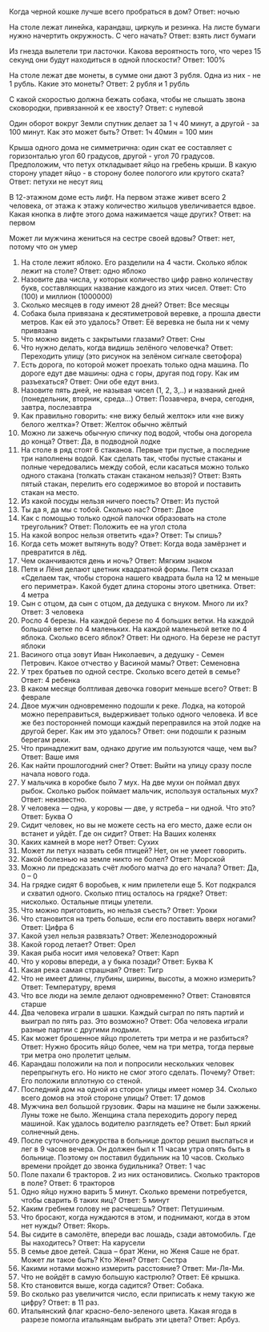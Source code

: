Когда черной кошке лучше всего пробраться в дом?
Ответ: ночью

На столе лежат линейка, карандаш, циркуль и резинка. На листе бумаги нужно начертить окружность. С чего начать?
Ответ: взять лист бумаги

Из гнезда вылетели три ласточки. Какова вероятность того, что через 15 секунд они будут находиться в одной плоскости?
Ответ: 100%

На столе лежат две монеты, в сумме они дают 3 рубля. Одна из них - не 1 рубль. Какие это монеты?
Ответ: 2 рубля и 1 рубль

С какой скоростью должна бежать собака, чтобы не слышать звона сковородки, привязанной к ее хвосту?
Ответ: с нулевой

Один оборот вокруг Земли спутник делает за 1 ч 40 минут, а другой - за 100 минут. Как это может быть?
Ответ: 1ч 40мин = 100 мин

Крыша одного дома не симметрична: один скат ее составляет с горизонталью угол 60 градусов, другой - угол 70 градусов. Предположим, что петух откладывает яйцо на гребень крыши. В какую сторону упадет яйцо - в сторону более пологого или крутого ската?
Ответ: петухи не несут яиц

В 12-этажном доме есть лифт. На первом этаже живет всего 2 человека, от этажа к этажу количество жильцов увеличивается вдвое. Какая кнопка в лифте этого дома нажимается чаще других?
Ответ: на первом

Может ли мужчина жениться на сестре своей вдовы?
Ответ: нет, потому что он умер

1. На столе лежит яблоко. Его разделили на 4 части. Сколько яблок лежит на столе? Ответ: одно яблоко
2. Назовите два числа, у которых количество цифр равно количеству букв, составляющих название каждого из этих чисел. Ответ: Сто (100) и миллион (1000000)
3. Сколько месяцев в году имеют 28 дней? Ответ: Все месяцы
4. Собака была привязана к десятиметровой веревке, а прошла двести метров. Как ей это удалось? Ответ: Её веревка не была ни к чему привязана
5. Что можно видеть с закрытыми глазами? Ответ: Сны
6. Что нужно делать, когда видишь зелёного человечка? Ответ: Переходить улицу (это рисунок на зелёном сигнале светофора)
7. Есть дорога, по которой может проехать только одна машина. По дороге едут две машины: одна с горы, другая под гору. Как им разъехаться? Ответ: Они обе едут вниз.
8. Назовите пять дней, не называя чисел (1, 2, 3,..) и названий дней (понедельник, вторник, среда...) Ответ: Позавчера, вчера, сегодня, завтра, послезавтра
9. Как правильно говорить: «не вижу белый желток» или «не вижу белого желтка»? Ответ: Желток обычно жёлтый
10. Можно ли зажечь обычную спичку под водой, чтобы она догорела до конца? Ответ: Да, в подводной лодке
11. На столе в ряд стоят 6 стаканов. Первые три пустые, а последние три наполнены водой. Как сделать так, чтобы пустые стаканы и полные чередовались между собой, если касаться можно только одного стакана (толкать стакан стаканом нельзя)? Ответ: Взять пятый стакан, перелить его содержимое во второй и поставить стакан на место.
12. Из какой посуды нельзя ничего поесть? Ответ: Из пустой
13. Ты да я, да мы с тобой. Сколько нас? Ответ: Двое
14. Как с помощью только одной палочки образовать на столе треугольник? Ответ: Положить ее на угол стола
15. На какой вопрос нельзя ответить «да»? Ответ: Ты спишь?
16. Когда сеть может вытянуть воду? Ответ: Когда вода замёрзнет и превратится в лёд.
17. Чем оканчиваются день и ночь? Ответ: Мягким знаком
18. Петя и Лёня делают цветник квадратной формы. Петя сказал «Сделаем так, чтобы сторона нашего квадрата была на 12 м меньше его периметра». Какой будет длина стороны этого цветника. Ответ: 4 метра
19. Сын с отцом, да сын с отцом, да дедушка с внуком. Много ли их? Ответ: 3 человека
20. Росло 4 березы. На каждой березе по 4 больших ветки. На каждой большой ветке по 4 маленьких. На каждой маленькой ветке по 4 яблока. Сколько всего яблок? Ответ: Ни одного. На березе не растут яблоки
21. Васиного отца зовут Иван Николаевич, а дедушку - Семен Петрович. Какое отчество у Васиной мамы? Ответ: Семеновна
22. У трех братьев по одной сестре. Сколько всего детей в семье? Ответ: 4 ребенка
23. В каком месяце болтливая девочка говорит меньше всего? Ответ: В феврале
24. Двое мужчин одновременно подошли к реке. Лодка, на которой можно переправиться, выдерживает только одного человека. И все же без посторонней помощи каждый переправился на этой лодке на другой берег. Как им это удалось? Ответ: они подошли к разным берегам реки.
25. Что принадлежит вам, однако другие им пользуются чаще, чем вы? Ответ: Ваше имя
26. Как найти прошлогодний снег? Ответ: Выйти на улицу сразу после начала нового года.
27. У мальчика в коробке было 7 мух. На две мухи он поймал двух рыбок. Сколько рыбок поймает мальчик, используя остальных мух? Ответ: неизвестно.
28. У человека — одна, у коровы — две, у ястреба – ни одной. Что это? Ответ: Буква О
29. Сидит человек, но вы не можете сесть на его место, даже если он встанет и уйдёт. Где он сидит? Ответ: На Ваших коленях
30. Каких камней в море нет? Ответ: Сухих
31. Может ли петух назвать себя птицей? Нет, он не умеет говорить.
32. Какой болезнью на земле никто не болел? Ответ: Морской
33. Можно ли предсказать счёт любого матча до его начала? Ответ: Да, 0 – 0
34. На грядке сидят 6 воробьев, к ним прилетели еще 5. Кот подкрался и схватил одного. Сколько птиц осталось на грядке? Ответ: нисколько. Остальные птицы улетели.
35. Что можно приготовить, но нельзя съесть? Ответ: Уроки
36. Что становится на треть больше, если его поставить вверх ногами? Ответ: Цифра 6
37. Какой узел нельзя развязать? Ответ: Железнодорожный
38. Какой город летает? Ответ: Орел
39. Какая рыба носит имя человека? Ответ: Карп
40. Что у коровы впереди, а у быка позади? Ответ: Буква К
41. Какая река самая страшная? Ответ: Тигр
42. Что не имеет длины, глубины, ширины, высоты, а можно измерить? Ответ: Температуру, время
43. Что все люди на земле делают одновременно? Ответ: Становятся старше
44. Два человека играли в шашки. Каждый сыграл по пять партий и выиграл по пять раз. Это возможно? Ответ: Оба человека играли разные партии с другими людьми.
45. Как может брошенное яйцо пролететь три метра и не разбиться? Ответ: Нужно бросить яйцо более, чем на три метра, тогда первые три метра оно пролетит целым.
46. Карандаш положили на пол и попросили нескольких человек перепрыгнуть его.
    Но никто не смог этого сделать. Почему? Ответ: Его положили вплотную со стеной.
47. Последний дом на одной из сторон улицы имеет номер 34. Сколько всего домов на этой стороне улицы? Ответ: 17 домов
48. Мужчина вел большой грузовик. Фары на машине не были зажжены. Луны тоже не было. Женщина стала переходить дорогу перед машиной. Как удалось водителю разглядеть ее? Ответ: Был яркий солнечный день.
49. После суточного дежурства в больнице доктор решил выспаться и лег в 9 часов вечера. Он должен был к 11 часам утра опять быть в больнице. Поэтому он поставил будильник на 10 часов. Сколько времени пройдет до звонка будильника? Ответ: 1 час
50. Поле пахали 6 тракторов. 2 из них остановились. Сколько тракторов в поле? Ответ: 6 тракторов
51. Одно яйцо нужно варить 5 минут. Сколько времени потребуется, чтобы сварить 6 таких яиц? Ответ: 5 минут
52. Каким гребнем голову не расчешешь? Ответ: Петушиным.
53. Что бросают, когда нуждаются в этом, и поднимают, когда в этом нет нужды? Ответ: Якорь.
54. Вы сидите в самолёте, впереди вас лошадь, сзади автомобиль. Где Вы находитесь? Ответ: На карусели
55. В семье двое детей. Саша – брат Жени, но Женя Саше не брат. Может ли такое быть? Кто Женя? Ответ: Сестра
56. Какими нотами можно измерить расстояние? Ответ: Ми-Ля-Ми.
57. Что не войдёт в самую большую кастрюлю? Ответ: Её крышка.
58. Кто становится выше, когда садится? Ответ: Собака.
59. Во сколько раз увеличится число, если приписать к нему такую же цифру? Ответ: в 11 раз.
60. Итальянский флаг красно-бело-зеленого цвета. Какая ягода в разрезе помогла итальянцам выбрать эти цвета? Ответ: Арбуз.
